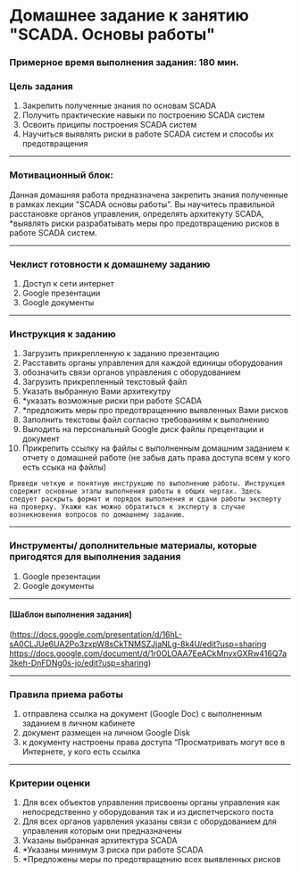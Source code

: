 # Домашнее задание к занятию "SCADA. Основы работы"

### Примерное время выполнения задания: 180 мин.

### Цель задания

1. Закрепить полученные знания по основам SCADA
2. Получить практические навыки по построению SCADA систем
3. Освоить приципы построения SCADA систем
4. Научиться выявлять риски в работе SCADA систем и способы их предотвращения

------

### Мотивационный блок:
Данная домашняя работа предназначена закрепить знания полученные в рамках лекции "SCADA основы работы". Вы научитесь правильной расстановке органов управления, определять архитекуту SCADA, *выявлять риски разрабатывать меры про предотвращению рисков в работе SCADA систем.

------

### Чеклист готовности к домашнему заданию

1. Доступ к сети интернет
2. Google презентации
3. Google документы

------

### Инструкция к заданию

1. Загрузить прикрепленную к заданию презентацию 
2. Расставить органы управления для каждой единицы оборудования
3. обозначить связи органов управления с оборудованием
4. Загрузить прикрепленный текстовый файл
5. Указать выбранную Вами архитекутру
6. *указать возможные риски при работе SCADA
7. *предложить меры про предотвращеннию выявленных Вами рисков
8. Заполнить текстовы файл согласно требованиям к выполнению
9. Вылодить на персональный Google диск файлы прецентации и документ
10. Прикрепить ссылку на файлы с выполненным домашним заданием к отчету о домашней работе (не забыв дать права доступа всем у кого есть ссыка на файлы)

`Приведи четкую и понятную инструкцию по выполнению работы. Инструкция содержит основные этапы выполнения работы в общих чертах. Здесь следует раскрыть формат и порядок выполнения и сдачи работы эксперту на проверку. Укажи как можно обратиться к эксперту в случае возникновения вопросов по домашнему заданию.`

------

### Инструменты/ дополнительные материалы, которые пригодятся для выполнения задания

1. Google презентации
2. Google документы

------
#### [Шаблон выполнения задания]
(https://docs.google.com/presentation/d/16hL-sA0CLJUe6UA2Po3zxpW8sCkTNMSZJjaNLg-8k4U/edit?usp=sharing
https://docs.google.com/document/d/1r0OLOAA7EeACkMnyxGXRw416Q7a3keh-DnFDNg0s-jo/edit?usp=sharing)

------

### Правила приема работы

1. отправлена ссылка на документ (Google Doc) с выполненным заданием в личном кабинете
2. документ размещен на личном Google Disk
3. к документу настроены права доступа “Просматривать могут все в Интернете, у кого есть ссылка


------

### Критерии оценки

1. Для всех объектов управления присвоены органы управления как непосредственно у оборудования так и из диспетчерского поста
2. Для всех органов уарвления указаны связи с оборудованием для управления которым они предназначены
3. Указаны выбранная архитектура SCADA
4. *Указаны минимум 3 риска при работе SCADA
5. *Предложены меры по предотвращению всех выявленных рисков
